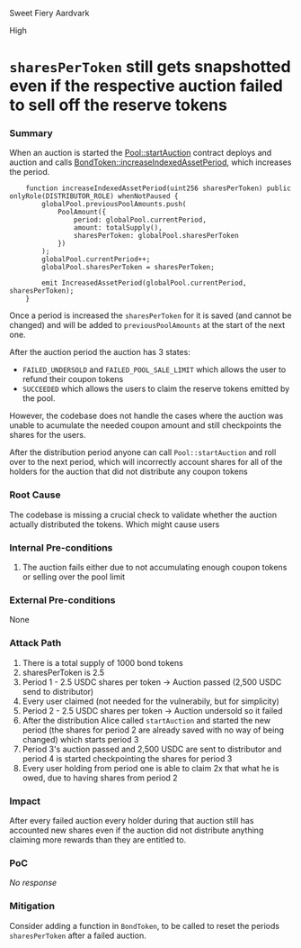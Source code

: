 Sweet Fiery Aardvark

High

# `sharesPerToken` still gets snapshotted even if the respective auction failed to sell off the reserve tokens

### Summary

When an auction is started the [Pool::startAuction](https://github.com/sherlock-audit/2024-12-plaza-finance/tree/main/plaza-evm/src/Pool.sol#L552-L567) contract deploys and auction and calls [BondToken::increaseIndexedAssetPeriod](https://github.com/sherlock-audit/2024-12-plaza-finance/tree/main/plaza-evm/src/BondToken.sol#L217-L229), which increases the period.

```solidity
    function increaseIndexedAssetPeriod(uint256 sharesPerToken) public onlyRole(DISTRIBUTOR_ROLE) whenNotPaused {
        globalPool.previousPoolAmounts.push(
            PoolAmount({
                period: globalPool.currentPeriod,
                amount: totalSupply(),
                sharesPerToken: globalPool.sharesPerToken
            })
        );
        globalPool.currentPeriod++;
        globalPool.sharesPerToken = sharesPerToken;

        emit IncreasedAssetPeriod(globalPool.currentPeriod, sharesPerToken);
    }
```

Once a period is increased the `sharesPerToken` for it is saved (and cannot be changed) and will be added to `previousPoolAmounts` at the start of the next one.

After the auction period the auction has 3 states:
- `FAILED_UNDERSOLD` and `FAILED_POOL_SALE_LIMIT` which allows the user to refund their coupon tokens
- `SUCCEEDED` which allows the users to claim the reserve tokens emitted by the pool.

However, the codebase does not handle the cases where the auction was unable to acumulate the needed coupon amount and still checkpoints the shares for the users.

After the distribution period anyone can call `Pool::startAuction` and roll over to the next period, which will incorrectly account shares for all of the holders for the auction that did not distribute any coupon tokens

### Root Cause

The codebase is missing a crucial check to validate whether the auction actually distributed the tokens. Which might cause users

### Internal Pre-conditions

1. The auction fails either due to not accumulating enough coupon tokens or selling over the pool limit

### External Pre-conditions

None

### Attack Path

1. There is a total supply of 1000 bond tokens
2. sharesPerToken is 2.5
3. Period 1 - 2.5 USDC shares per token -> Auction passed (2,500 USDC send to distributor)
4. Every user claimed (not needed for the vulnerabily, but for simplicity)
5. Period 2 - 2.5 USDC shares per token -> Auction undersold so it failed
6. After the distribution Alice called `startAuction` and started the new period (the shares for period 2 are already saved with no way of being changed) which starts  period 3
7. Period 3's auction  passed  and 2,500 USDC are sent to distributor and period 4 is started checkpointing the shares for period 3
8. Every user holding from period one is able to claim 2x that what he is owed, due to having shares from period 2

### Impact

After every failed auction every holder during that auction still has accounted new shares even if the auction did not distribute anything claiming more rewards than they are entitled to.

### PoC

_No response_

### Mitigation

Consider adding a function in `BondToken`, to be called to reset the periods `sharesPerToken` after a failed auction.